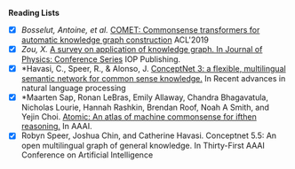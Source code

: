 
**Reading Lists**
- [x] *Bosselut, Antoine, et al.* [COMET: Commonsense transformers for automatic knowledge graph construction](https://arxiv.org/pdf/1906.05317) ACL'2019
- [x] *Zou, X.* [A survey on application of knowledge graph. In Journal of Physics: Conference Series](https://iopscience.iop.org/article/10.1088/1742-6596/1487/1/012016/pdf) IOP Publishing.
- [x] *Havasi, C., Speer, R., & Alonso, J. [ConceptNet 3: a flexible, multilingual semantic network for common sense knowledge.](http://lml.bas.bg/ranlp2007/DOCS/RANLP2007.pdf#page=274) In Recent advances in natural language processing
- [x]  *Maarten Sap, Ronan LeBras, Emily Allaway, Chandra Bhagavatula, Nicholas
Lourie, Hannah Rashkin, Brendan Roof, Noah A Smith, and Yejin Choi. [Atomic: An atlas of machine commonsense for ifthen reasoning.](https://ojs.aaai.org/index.php/AAAI/article/view/4160) In AAAI.
- [x] Robyn Speer, Joshua Chin, and Catherine Havasi. Conceptnet 5.5: An open multilingual graph of general knowledge. In Thirty-First AAAI Conference on Artificial Intelligence
